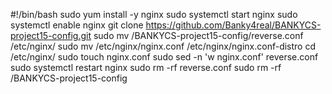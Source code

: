 #!/bin/bash
sudo yum install -y nginx
sudo systemctl start nginx
sudo systemctl enable nginx
git clone https://github.com/Banky4real/BANKYCS-project15-config.git
sudo mv /BANKYCS-project15-config/reverse.conf /etc/nginx/
sudo mv /etc/nginx/nginx.conf /etc/nginx/nginx.conf-distro
cd /etc/nginx/
sudo touch nginx.conf
sudo sed -n 'w nginx.conf' reverse.conf
sudo systemctl restart nginx
sudo rm -rf reverse.conf
sudo rm -rf /BANKYCS-project15-config